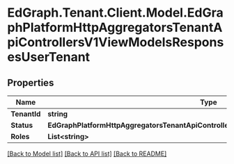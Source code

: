 # EdGraph.Tenant.Client.Model.EdGraphPlatformHttpAggregatorsTenantApiControllersV1ViewModelsResponsesUserTenant

## Properties

Name | Type | Description | Notes
------------ | ------------- | ------------- | -------------
**TenantId** | **string** |  | [optional] 
**Status** | **EdGraphPlatformHttpAggregatorsTenantApiControllersV1ViewModelsResponsesTenantStatus** |  | [optional] 
**Roles** | **List&lt;string&gt;** |  | [optional] 

[[Back to Model list]](../README.md#documentation-for-models) [[Back to API list]](../README.md#documentation-for-api-endpoints) [[Back to README]](../README.md)

